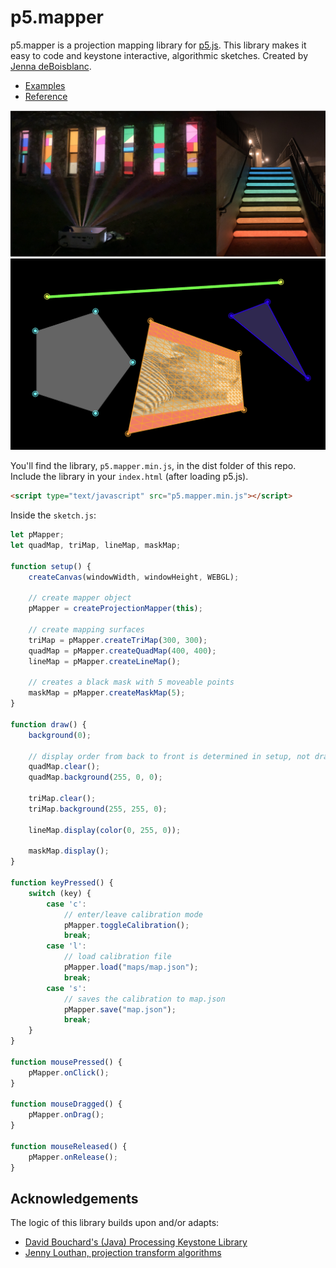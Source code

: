

# p5.mapper

p5.mapper is a projection mapping library for [p5.js](https://p5js.org/). This library makes it easy to code and keystone interactive, algorithmic sketches. Created by [Jenna deBoisblanc](https://jdeboi.com/).


* [Examples](examples)
* [Reference](reference/README.md)

![projection mapped example](images/mapped_surfaces.png)
![shapes example](images/shapes.png)

You'll find the library, `p5.mapper.min.js`, in the dist folder of this repo. Include the library in your `index.html` (after loading p5.js).

```html
<script type="text/javascript" src="p5.mapper.min.js"></script>
```

Inside the `sketch.js`:
```javascript
let pMapper;
let quadMap, triMap, lineMap, maskMap;

function setup() {
    createCanvas(windowWidth, windowHeight, WEBGL);

    // create mapper object
    pMapper = createProjectionMapper(this);

    // create mapping surfaces
    triMap = pMapper.createTriMap(300, 300);
    quadMap = pMapper.createQuadMap(400, 400);
    lineMap = pMapper.createLineMap();

    // creates a black mask with 5 moveable points
    maskMap = pMapper.createMaskMap(5);
}

function draw() {
    background(0);

    // display order from back to front is determined in setup, not draw
    quadMap.clear();
    quadMap.background(255, 0, 0);

    triMap.clear();
    triMap.background(255, 255, 0);

    lineMap.display(color(0, 255, 0));

    maskMap.display();
}

function keyPressed() {
    switch (key) {
        case 'c':
            // enter/leave calibration mode
            pMapper.toggleCalibration();
            break;
        case 'l':
            // load calibration file
            pMapper.load("maps/map.json");
            break;
        case 's':
            // saves the calibration to map.json
            pMapper.save("map.json");
            break;
    }
}

function mousePressed() {
    pMapper.onClick();
}

function mouseDragged() {
    pMapper.onDrag();
}

function mouseReleased() {
    pMapper.onRelease();
}
```

## Acknowledgements

The logic of this library builds upon and/or adapts:
* [David Bouchard's (Java) Processing Keystone Library](http://keystonep5.sourceforge.net/)
* [Jenny Louthan, projection transform algorithms](https://github.com/jlouthan/perspective-transform) 

